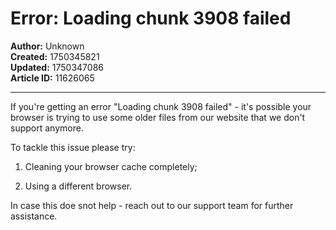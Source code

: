 # Error: Loading chunk 3908 failed

**Author:** Unknown  
**Created:** 1750345821  
**Updated:** 1750347086  
**Article ID:** 11626065  

---

If you're getting an error "Loading chunk 3908 failed" - it's possible your browser is trying to use some older files from our website that we don't support anymore. 

To tackle this issue please try:

  1. Cleaning your browser cache completely;

  2. Using a different browser.




In case this doe snot help - reach out to our support team for further assistance.
